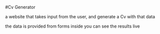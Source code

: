 #Cv Generator

a website that takes input from the user, and generate a Cv with that data

the data is provided from forms inside you can see the results live
